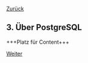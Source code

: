 [Zurück](02_Ueber_JSON.md)

## 3. Über PostgreSQL

+++Platz für Content+++

[Weiter](04_Ueber_MongoDB.md)
